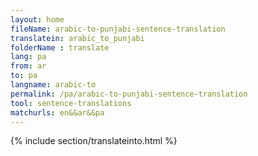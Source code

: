```yaml
---
layout: home
fileName: arabic-to-punjabi-sentence-translation
translatein: arabic_to_punjabi
folderName : translate
lang: pa
from: ar
to: pa
langname: arabic-to
permalink: /pa/arabic-to-punjabi-sentence-translation
tool: sentence-translations
matchurls: en&&ar&&pa
---
```

{% include section/translateinto.html %}
